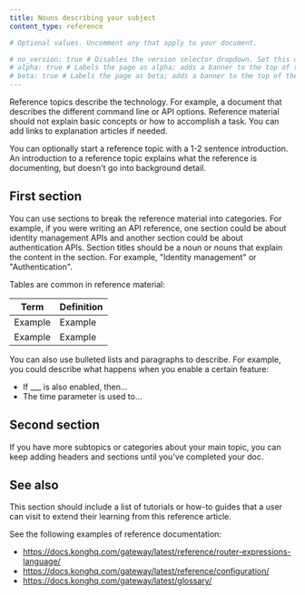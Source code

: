 ```yaml
---
title: Nouns describing your subject
content_type: reference

# Optional values. Uncomment any that apply to your document.

# no_version: true # Disables the version selector dropdown. Set this on pages that belong to doc sets without versions like /konnect/.
# alpha: true # Labels the page as alpha; adds a banner to the top of the page.
# beta: true # Labels the page as beta; adds a banner to the top of the page.
---
```


Reference topics describe the technology. For example, a document that describes the different command line or API options. Reference material should not explain basic concepts or how to accomplish a task. You can add links to explanation articles if needed.

You can optionally start a reference topic with a 1-2 sentence introduction. An introduction to a reference topic explains what the reference is documenting, but doesn't go into background detail.

## First section <!-- Header optional if there's only one section in the article -->

You can use sections to break the reference material into categories. For example, if you were writing an API reference, one section could be about identity management APIs and another section could be about authentication APIs. Section titles should be a noun or nouns that explain the content in the section. For example, "Identity management" or "Authentication".

Tables are common in reference material:

| Term      | Definition |
| ----------- | ----------- |
|Example | Example |
|Example | Example |

You can also use bulleted lists and paragraphs to describe. For example, you could describe what happens when you enable a certain feature:

* If ___ is also enabled, then...
* The time parameter is used to...

## Second section <!-- Optional -->

If you have more subtopics or categories about your main topic, you can keep adding headers and sections until you've completed your doc. 

## See also <!-- Optional -->

This section should include a list of tutorials or how-to guides that a user can visit to extend their learning from this reference article.

See the following examples of reference documentation:
* https://docs.konghq.com/gateway/latest/reference/router-expressions-language/ 
* https://docs.konghq.com/gateway/latest/reference/configuration/
* https://docs.konghq.com/gateway/latest/glossary/
